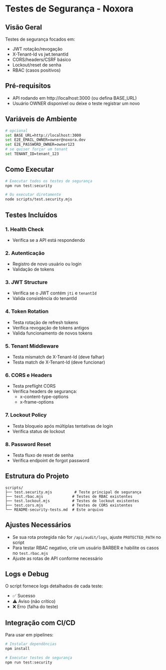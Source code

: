 # Testes de Segurança - Noxora

## Visão Geral
Testes de segurança focados em:
- JWT rotação/revogação
- X-Tenant-Id vs jwt.tenantId
- CORS/headers/CSRF básico
- Lockout/reset de senha
- RBAC (casos positivos)

## Pré-requisitos
- API rodando em http://localhost:3000 (ou defina BASE_URL)
- Usuário OWNER disponível ou deixe o teste registrar um novo

## Variáveis de Ambiente
```bash
# opcional
set BASE_URL=http://localhost:3000
set E2E_EMAIL_OWNER=owner@noxora.dev
set E2E_PASSWORD_OWNER=owner123
# se quiser forçar um tenant
set TENANT_ID=tenant_123
```

## Como Executar
```bash
# Executar todos os testes de segurança
npm run test:security

# Ou executar diretamente
node scripts/test.security.mjs
```

## Testes Incluídos

### 1. Health Check
- Verifica se a API está respondendo

### 2. Autenticação
- Registro de novo usuário ou login
- Validação de tokens

### 3. JWT Structure
- Verifica se o JWT contém `jti` e `tenantId`
- Valida consistência do tenantId

### 4. Token Rotation
- Testa rotação de refresh tokens
- Verifica revogação de tokens antigos
- Valida funcionamento de novos tokens

### 5. Tenant Middleware
- Testa mismatch de X-Tenant-Id (deve falhar)
- Testa match de X-Tenant-Id (deve funcionar)

### 6. CORS e Headers
- Testa preflight CORS
- Verifica headers de segurança:
  - x-content-type-options
  - x-frame-options

### 7. Lockout Policy
- Testa bloqueio após múltiplas tentativas de login
- Verifica status de lockout

### 8. Password Reset
- Testa fluxo de reset de senha
- Verifica endpoint de forgot password

## Estrutura do Projeto
```
scripts/
├── test.security.mjs          # Teste principal de segurança
├── test.rbac.mjs             # Testes de RBAC existentes
├── test.lockout.mjs          # Testes de lockout existentes
├── test.cors.mjs             # Testes de CORS existentes
└── README-security-tests.md  # Este arquivo
```

## Ajustes Necessários
- Se sua rota protegida não for `/api/audit/logs`, ajuste `PROTECTED_PATH` no script
- Para testar RBAC negativo, crie um usuário BARBER e habilite os casos no `test.rbac.mjs`
- Ajuste as rotas de API conforme necessário

## Logs e Debug
O script fornece logs detalhados de cada teste:
- ✅ Sucesso
- ⚠️ Aviso (não crítico)
- ❌ Erro (falha do teste)

## Integração com CI/CD
Para usar em pipelines:
```bash
# Instalar dependências
npm install

# Executar testes de segurança
npm run test:security
```

















